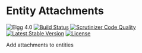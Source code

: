 Entity Attachments
==================

![Elgg 4.0](https://img.shields.io/badge/Elgg-4.0-green.svg)
[![Build Status](https://scrutinizer-ci.com/g/ColdTrick/entity_attachments/badges/build.png?b=master)](https://scrutinizer-ci.com/g/ColdTrick/entity_attachments/build-status/master)
[![Scrutinizer Code Quality](https://scrutinizer-ci.com/g/ColdTrick/entity_attachments/badges/quality-score.png?b=master)](https://scrutinizer-ci.com/g/ColdTrick/entity_attachments/?branch=master)
[![Latest Stable Version](https://poser.pugx.org/coldtrick/entity_attachments/v/stable.svg)](https://packagist.org/packages/coldtrick/entity_attachments)
[![License](https://poser.pugx.org/coldtrick/entity_attachments/license.svg)](https://packagist.org/packages/coldtrick/entity_attachments)

Add attachments to entities

